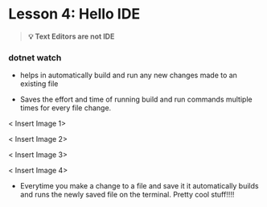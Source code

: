 # Lesson 4: Hello IDE


> **💡 Text Editors are not IDE**


### dotnet watch

- helps in automatically build and run any new changes made to an existing file

- Saves the effort and time of running build and run commands multiple times for every file change.

< Insert Image 1>

< Insert Image 2>

< Insert Image 3>

< Insert Image 4>

- Everytime you make a change to a file and save it it automatically builds and runs the newly saved file on the terminal. Pretty cool stuff!!!!


